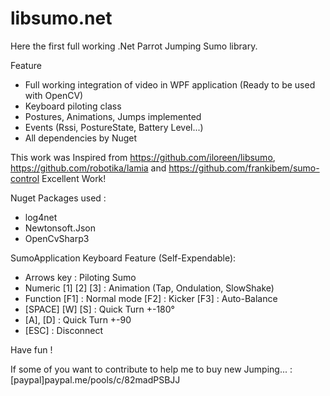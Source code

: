# libsumo.net

Here the first full working .Net Parrot Jumping Sumo library.

Feature
 - Full working integration of video in WPF application (Ready to be used with OpenCV)
 - Keyboard piloting class
 - Postures, Animations, Jumps implemented
 - Events (Rssi, PostureState, Battery Level...)
 - All dependencies by Nuget
 
 This work was Inspired from https://github.com/iloreen/libsumo, https://github.com/robotika/lamia and https://github.com/frankibem/sumo-control Excellent Work!

Nuget Packages used :
 - log4net
 - Newtonsoft.Json
 - OpenCvSharp3
 
SumoApplication Keyboard Feature (Self-Expendable):
 - Arrows key : Piloting Sumo
 - Numeric [1] [2] [3] : Animation (Tap, Ondulation, SlowShake)
 - Function [F1] : Normal mode
            [F2] : Kicker
            [F3] : Auto-Balance
 - [SPACE] [W] [S] : Quick Turn +-180°
 - [A], [D] : Quick Turn +-90
 - [ESC] : Disconnect
 
Have fun !


If some of you want to contribute to help me to buy  new Jumping... :
[paypal]paypal.me/pools/c/82madPSBJJ
